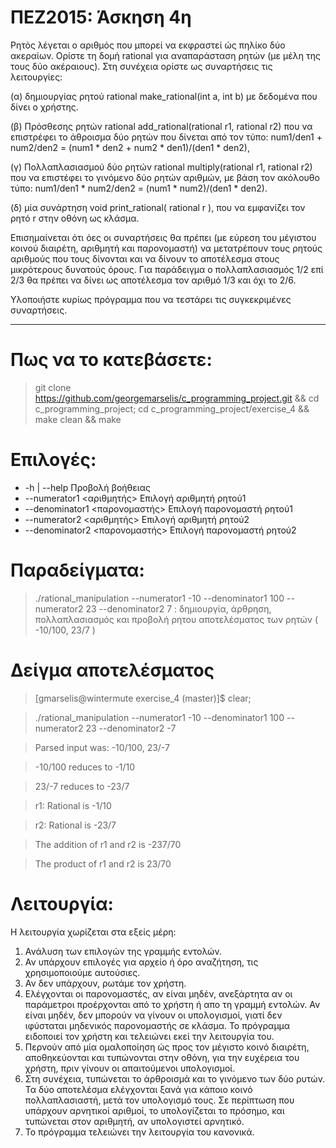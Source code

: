 # ΠΕΖ2015: Άσκηση 4η

Ρητός λέγεται ο αριθμός που μπορεί να εκφραστεί ώς πηλίκο δύο ακεραίων.
Ορίστε τη δομή rational για αναπαράσταση ρητών (με μέλη της τους δύο
ακέραιους). Στη συνέχεια ορίστε ως συναρτήσεις τις λειτουργίες:

(α) δημιουργίας ρητού rational make_rational(int a, int b) με δεδομένα
που δίνει ο χρήστης.

(β) Πρόσθεσης ρητών rational add_rational(rational r1, rational r2) που 
να επιστρέφει το άθροισμα δύο ρητών που δίνεται από τον τύπο:
	num1/den1 + num2/den2 = (num1 * den2 + num2 * den1)/(den1 * den2),

(γ) Πολλαπλασιασμού δύο ρητών rational multiply(rational r1, rational r2)
που να επιστέφει το γινόμενο δύο ρητών αριθμών, με βάση τον ακόλουθο τύπο:
	num1/den1 * num2/den2 = (num1 * num2)/(den1 * den2).

(δ) μία συνάρτηση void print_rational( rational r ), που να εμφανίζει 
τον ρητό r στην οθόνη ως κλάσμα.

Επισημαίνεται ότι όες οι συναρτήσεις θα πρέπει (με εύρεση του μέγιστου
κοινού διαιρέτη, αριθμητή και παρονομαστή) να μετατρέπουν τους ρητούς 
αριθμούς που τους δίνονται και να δίνουν το αποτέλεσμα στους μικρότερους
δυνατούς όρους. Για παράδειγμα ο πολλαπλασιασμός 1/2 επί 2/3 θα πρέπει
να δίνει ως αποτέλεσμα τον αριθμό 1/3 και όχι το 2/6.

Υλοποιήστε κυρίως πρόγραμμα που να τεστάρει τις συγκεκριμένες συναρτήσεις.

----

# Πως να το κατεβάσετε:

> git clone https://github.com/georgemarselis/c_programming_project.git && 
cd c_programming_project; cd c_programming_project/exercise_4 && make clean && make

# Επιλογές:
* -h | --help                     Προβολή βοήθειας
* --numerator1   <αριθμητής> 	  Επιλογή αριθμητή    ρητού1
* --denominator1 <παρονομαστής>   Επιλογή παρονομαστή ρητού1
* --numerator2   <αριθμητής> 	  Επιλογή αριθμητή    ρητού2
* --denominator2 <παρονομαστής>   Επιλογή παρονομαστή ρητού2

# Παραδείγματα:

> ./rational_manipulation --numerator1 -10 --denominator1 100 --numerator2 23 --denominator2 7 : δημιουργία, άρθρηση, πολλαπλασιασμός και προβολή ρητου αποτελέσματος των ρητών ( -10/100, 23/7 )

# Δείγμα αποτελέσματος

> [gmarselis@wintermute exercise_4 (master)]$ clear; 

> ./rational_manipulation --numerator1 -10 --denominator1 100 --numerator2 23 --denominator2 -7

> Parsed input was: -10/100, 23/-7

> -10/100 reduces to -1/10

> 23/-7 reduces to -23/7

> r1: Rational is -1/10

> r2: Rational is -23/7

> The addition of r1 and r2 is -237/70

> The product  of r1 and r2 is 23/70

# Λειτουργία:

Η λειτουργία χωρίζεται στα εξείς μέρη:

1. Ανάλυση των επιλογών της γραμμής εντολών.
2. Αν υπάρχουν επιλογές για αρχείο ή όρο αναζήτηση, τις χρησιμοποιούμε αυτούσιες.
3. Αν δεν υπάρχουν, ρωτάμε τον χρήστη.
4. Ελέγχονται οι παρονομαστές, αν είναι μηδέν, ανεξάρτητα αν οι παράμετροι προέρχονται από το χρήστη ή απο τη γραμμή εντολών. Αν είναι μηδέν, δεν μπορούν να γίνουν οι υπολογισμοί, γιατί δεν ιφύσταται μηδενικός παρονομαστής σε κλάσμα. Το πρόγραμμα ειδοποιεί τον χρήστη και τελειώνει εκεί την λειτουργία του.
5. Περνούν από μία ομαλοποίηση ώς προς τον μέγιστο κοινό διαιρέτη, αποθηκεύονται και τυπώνονται στην οθόνη, για την ευχέρεια του χρήστη, πριν γίνουν οι απαιτούμενοι υπολογισμοί.
6. Στη συνέχεια, τυπώνεται το άρθροισμά και το γινόμενο των δύο ρυτών. Τα δύο αποτελέσμα ελέγχονται ξανά για κάποιο κοινό πολλαπλασιαστή, μετά τον υπολογισμό τους. Σε περίπτωση που υπάρχουν αρνητικοί αριθμοί, το υπολογίζεται το πρόσημο, και τυπώνεται στον αριθμητή, αν υπολογιστεί αρνητικό.
7. Το πρόγραμμα τελειώνει την λειτουργία του κανονικά.
